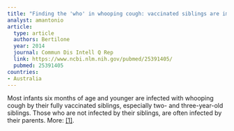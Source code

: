 ```yaml
---
title: "Finding the 'who' in whooping cough: vaccinated siblings are important pertussis sources in infants 6 months of age and under"
analyst: amantonio
article:
  type: article
  authors: Bertilone
  year: 2014
  journal: Commun Dis Intell Q Rep
  link: https://www.ncbi.nlm.nih.gov/pubmed/25391405/
  pubmed: 25391405
countries:
- Australia
---
```


Most infants six months of age and younger are infected with whooping cough by their fully vaccinated siblings, especially two- and three-year-old siblings. Those who are not infected by their siblings, are often infected by their parents. More: [[1]](https://www.ncbi.nlm.nih.gov/pubmed/26347437).
